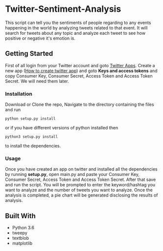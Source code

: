 # Twitter-Sentiment-Analysis

This script can tell you the sentiments of people regarding to any events happening in the world by analyzing tweets related to that event. It will search for tweets about any topic and analyze each tweet to see how positive or negative it's emotion is. 


## Getting Started
 
First of all login from your Twitter account and goto [Twitter Apps](https://apps.twitter.com/). Create a new app ([How to create twitter app](http://www.letscodepro.com/twitter-sentiment-analysis/)) and goto __Keys and access tokens__ and copy Consumer Key, Consumer Secret, Access Token and Access Token Secret. We will need them later. 

### Installation

Download or Clone the repo, Navigate to the directory containing the files and run
```
python setup.py install
```
or if you have different versions of python installed then
```
python3 setup.py install 
```
to install the dependencies.


### Usage

Once you have created an app on twitter and installed all the dependencies by running __setup.py__, open main.py and paste your Consumer Key, Consumer Secret, Access Token and Access Token Secret. After that save and run the script. You will be prompted to enter the keyword/hashtag you want to analyze and the number of tweets you want to analyze. Once the analysis is completed, a pie chart will be generated disclosing the results of analysis.

## Built With

* Python 3.6
* tweepy
* textblob
* matplotlib
